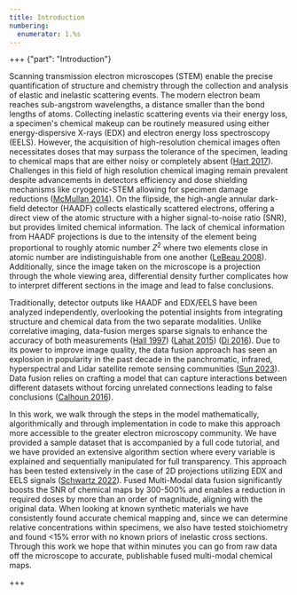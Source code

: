 ```yaml
---
title: Introduction
numbering:
  enumerator: 1.%s
---
```


+++ {"part": "Introduction"} 

Scanning transmission electron microscopes (STEM) enable the precise quantification of structure and chemistry through the collection and analysis of elastic and inelastic scattering events. The modern electron beam reaches sub-angstrom wavelengths, a distance smaller than the bond lengths of atoms. Collecting inelastic scattering events via their energy loss, a specimen's chemical makeup can be routinely measured using either energy-dispersive X-rays (EDX) and electron energy loss spectroscopy (EELS). However, the acquisition of high-resolution chemical images often necessitates doses that may surpass the tolerance of the specimen, leading to chemical maps that are either noisy or completely absent ([Hart 2017](https://doi.org/10.1038/s41598-017-07709-4)). Challenges in this field of high resolution chemical imaging remain prevalent despite advancements in detectors efficiency and dose shielding mechanisms like cryogenic-STEM allowing for specimen damage reductions ([McMullan 2014](https://doi.org/10.1016/j.ultramic.2014.08.002)). On the flipside, the high-angle annular dark-field detector (HAADF) collects elastically scattered electrons, offering a direct view of the atomic structure with a higher signal-to-noise ratio (SNR), but provides limited chemical information. The lack of chemical information from HAADF projections is due to the intensity of the element being proportional to roughly atomic number $Z^2$ where two elements close in atomic number are indistinguishable from one another ([LeBeau 2008](https://doi.org/10.1103/PhysRevLett.100.206101)).  Additionally, since the image taken on the microscope is a projection through the whole viewing area, differential density further complicates how to interpret different sections in the image and lead to false conclusions.

Traditionally, detector outputs like HAADF and EDX/EELS have been analyzed independently, overlooking the potential insights from integrating structure and chemical data from the two separate modalities. Unlike correlative imaging, data-fusion merges sparse signals to enhance the accuracy of both measurements ([Hall 1997](https://doi.org/10.1109/5.554205)) ([Lahat 2015](https://doi.org/10.1109/JPROC.2015.2460697)) ([Di 2016](https://doi.org/10.1137/15M1021404)).  Due to its power to improve image quality, the data fusion approach has seen an explosion in popularity in the past decade in the panchromatic, infrared, hyperspectral and Lidar satellite remote sensing communities ([Sun 2023](https://doi.org/10.1007/s11432-022-3588-0)). Data fusion relies on crafting a model that can capture interactions between different datasets without forcing unrelated connections leading to false conclusions  ([Calhoun 2016](https://doi.org/10.1016/j.bpsc.2015.12.005)).

In this work, we walk through the steps in the model mathematically, algorithmically and through implementation in code to make this approach more accessible to the greater electron microscopy community.  We have provided a sample dataset that is accompanied by a full code tutorial, and we have provided an extensive algorithm section where every variable is explained and sequentially manipulated for full transparency. This approach has been tested extensively in the case of 2D projections utilizing EDX and EELS signals ([Schwartz 2022](https://doi.org/10.1038/s41524-021-00692-5)). Fused Multi-Modal data fusion significantly boosts the SNR of chemical maps by 300-500% and enables a reduction in required doses by more than an order of magnitude, aligning with the original data. When looking at known synthetic materials we have consistently found accurate chemical mapping and, since we can determine relative concentrations within specimens, we also have tested stoichiometry and found <15% error with no known priors of inelastic cross sections. Through this work we hope that within minutes you can go from raw data off the microscope to accurate, publishable fused multi-modal chemical maps.

+++